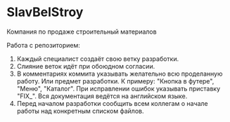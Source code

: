 # SlavBelStroy
Компания по продаже строительный материалов

Работа с репозиторием:
1. Каждый специалист создаёт свою ветку разработки.
2. Слияние веток идёт при обоюдном согласии.
3. В комментариях коммита указывать желательно всю проделанную работу. Или предмет разработки. К примеру: "Кнопка в футере", "Меню", "Каталог". При исправлении ошибок указывать приставку "FIX_". Вся документация ведётся на английском языке.
4. Перед началом разработки сообщить всем коллегам о начале работы над конкретным списком файлов. 
